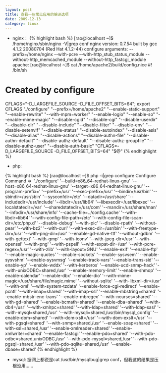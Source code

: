 ```yaml
---
layout: post
title: 查看一些常见应用的编译选项
date: 2009-12-13
category: linux
---
```


* nginx：
{% highlight bash %}
[rao@localhost ~]$ /home/nginx/sbin/nginx -V|grep conf
nginx version: 0.7.54
built by gcc 4.1.2 20080704 (Red Hat 4.1.2-44)
configure arguments: --prefix=/home/nginx --with-pcre
--with-http_stub_status_module --without-http_memcached_module
--without-http_fastcgi_module
apache:
[rao@localhost ~]$ cat /home/apache2/build/config.nice
#! /bin/sh
#
# Created by configure
CFLAGS="-D_LARGEFILE_SOURCE -D_FILE_OFFSET_BITS=64"; export
CFLAGS
"./configure"
"--prefix=/home/apache2"
"--enable-static-support"
"--enable-rewrite"
"--with-mpm=worker"
"--enable-logio"
"--enable-so"
"--enable-mime-magic"
"--disable-cgid"
"--disable-cgi"
"--disable-userdir"
"--disable-dir"
"--disable-include"
"--disable-filter"
"--disable-env"
"--disable-setenvif"
"--disable-status"
"--disable-autoindex"
"--disable-asis"
"--disable-alias"
"--disable-actions"
"--disable-authn-file"
"--disable-authn-default"
"--disable-authz-default"
"--disable-authz-groupfile"
"--disable-authz-user"
"--disable-auth-basic"
"CFLAGS=-D_LARGEFILE_SOURCE -D_FILE_OFFSET_BITS=64"
"$@"
{% endhighlight %}

* php:

{% highlight bash %}
[rao@localhost ~]$ php -i|grep configure
Configure Command =>  './configure'
'--build=x86_64-redhat-linux-gnu' '--host=x86_64-redhat-linux-gnu'
'--target=x86_64-redhat-linux-gnu' '--program-prefix='
'--prefix=/usr' '--exec-prefix=/usr' '--bindir=/usr/bin'
'--sbindir=/usr/sbin' '--sysconfdir=/etc' '--datadir=/usr/share'
'--includedir=/usr/include' '--libdir=/usr/lib64'
'--libexecdir=/usr/libexec' '--localstatedir=/var'
'--sharedstatedir=/usr/com' '--mandir=/usr/share/man'
'--infodir=/usr/share/info' '--cache-file=../config.cache'
'--with-libdir=lib64' '--with-config-file-path=/etc'
'--with-config-file-scan-dir=/etc/php.d' '--disable-debug'
'--with-pic' '--disable-rpath' '--without-pear' '--with-bz2'
'--with-curl' '--with-exec-dir=/usr/bin' '--with-freetype-dir=/usr'
'--with-png-dir=/usr' '--enable-gd-native-ttf' '--without-gdbm'
'--with-gettext' '--with-gmp' '--with-iconv' '--with-jpeg-dir=/usr'
'--with-openssl' '--with-png' '--with-pspell'
'--with-expat-dir=/usr' '--with-pcre-regex=/usr' '--with-zlib'
'--with-layout=GNU' '--enable-exif' '--enable-ftp'
'--enable-magic-quotes' '--enable-sockets' '--enable-sysvsem'
'--enable-sysvshm' '--enable-sysvmsg' '--enable-track-vars'
'--enable-trans-sid' '--enable-yp' '--enable-wddx'
'--with-kerberos' '--enable-ucd-snmp-hack'
'--with-unixODBC=shared,/usr' '--enable-memory-limit'
'--enable-shmop' '--enable-calendar' '--enable-dbx' '--enable-dio'
'--with-mime-magic=/usr/share/file/magic.mime' '--without-sqlite'
'--with-libxml-dir=/usr' '--with-xml' '--with-system-tzdata'
'--enable-force-cgi-redirect' '--enable-pcntl' '--with-imap=shared'
'--with-imap-ssl' '--enable-mbstring=shared'
'--enable-mbstr-enc-trans' '--enable-mbregex'
'--with-ncurses=shared' '--with-gd=shared' '--enable-bcmath=shared'
'--enable-dba=shared' '--with-db4=/usr' '--with-xmlrpc=shared'
'--with-ldap=shared' '--with-ldap-sasl' '--with-mysql=shared,/usr'
'--with-mysqli=shared,/usr/bin/mysql_config' '--enable-dom=shared'
'--with-dom-xslt=/usr' '--with-dom-exslt=/usr'
'--with-pgsql=shared' '--with-snmp=shared,/usr'
'--enable-soap=shared' '--with-xsl=shared,/usr'
'--enable-xmlreader=shared' '--enable-xmlwriter=shared'
'--enable-fastcgi' '--enable-pdo=shared'
'--with-pdo-odbc=shared,unixODBC,/usr'
'--with-pdo-mysql=shared,/usr' '--with-pdo-pgsql=shared,/usr'
'--with-pdo-sqlite=shared,/usr' '--enable-dbase=shared'
{% endhighlight %}

* mysql:
据网上都说是cat /usr/bin/mysqlbug|grep conf，但我这的结果是压根没用……


